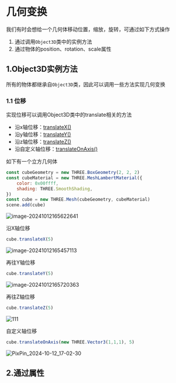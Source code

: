 # 几何变换

我们有时会想给一个几何体移动位置，缩放，旋转，可通过如下方式操作

1. 通过调用`Object3D`类中的实例方法
2. 通过物体的position、rotation、scale属性



## 1.Object3D实例方法

所有的物体都继承自`Object3D`类，因此可以调用一些方法实现几何变换

### 1.1 位移

实现位移可以调用Object3D类中的translate相关的方法

- 沿x轴位移：[translateX()](../核心/01.Object3D#translatex)
- 沿y轴位移：[translateY()](../核心/01.Object3D#translatexy)
- 沿z轴位移：[translateZ()](../核心/01.Object3D#translatez)
- 沿自定义轴位移：[translateOnAxis()](../核心/01.Object3D#translateonaxis)

如下有一个立方几何体

```js
const cubeGeometry = new THREE.BoxGeometry(2, 2, 2) 
const cubeMaterial = new THREE.MeshLambertMaterial({
    color: 0x00ffff,
    shading: THREE.SmoothShading,
})
const cube = new THREE.Mesh(cubeGeometry, cubeMaterial)
scene.add(cube) 
```

![image-20241012165622641](https://gitee.com/xarzhi/picture/raw/master/img/image-20241012165622641.png)

沿X轴位移

```js
cube.translateX(5)
```

![image-20241012165457113](https://gitee.com/xarzhi/picture/raw/master/img/image-20241012165457113.png)

再往Y轴位移

```js
cube.translateY(5)
```

![image-20241012165720363](https://gitee.com/xarzhi/picture/raw/master/img/image-20241012165720363.png)

再往Z轴位移

```js
cube.translateZ(5)
```

![111](https://gitee.com/xarzhi/picture/raw/master/img/111.gif)

自定义轴位移

```js
cube.translateOnAxis(new THREE.Vector3(1,1,1), 5)
```

![PixPin_2024-10-12_17-02-30](https://gitee.com/xarzhi/picture/raw/master/img/PixPin_2024-10-12_17-02-30.gif)



## 2.通过属性